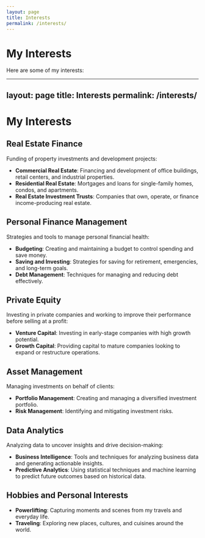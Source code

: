 ```yaml
---
layout: page
title: Interests
permalink: /interests/
---
```


# My Interests

Here are some of my interests:

---
layout: page
title: Interests
permalink: /interests/
---

# My Interests

## Real Estate Finance
Funding of property investments and development projects:
- **Commercial Real Estate**: Financing and development of office buildings, retail centers, and industrial properties.
- **Residential Real Estate**: Mortgages and loans for single-family homes, condos, and apartments.
- **Real Estate Investment Trusts**: Companies that own, operate, or finance income-producing real estate.

## Personal Finance Management
Strategies and tools to manage personal financial health:
- **Budgeting**: Creating and maintaining a budget to control spending and save money.
- **Saving and Investing**: Strategies for saving for retirement, emergencies, and long-term goals.
- **Debt Management**: Techniques for managing and reducing debt effectively.

## Private Equity
Investing in private companies and working to improve their performance before selling at a profit:
- **Venture Capital**: Investing in early-stage companies with high growth potential.
- **Growth Capital**: Providing capital to mature companies looking to expand or restructure operations.

## Asset Management
Managing investments on behalf of clients:
- **Portfolio Management**: Creating and managing a diversified investment portfolio.
- **Risk Management**: Identifying and mitigating investment risks.

## Data Analytics
Analyzing data to uncover insights and drive decision-making:
- **Business Intelligence**: Tools and techniques for analyzing business data and generating actionable insights.
- **Predictive Analytics**: Using statistical techniques and machine learning to predict future outcomes based on historical data.

## Hobbies and Personal Interests
- **Powerlifting**: Capturing moments and scenes from my travels and everyday life.
- **Traveling**: Exploring new places, cultures, and cuisines around the world.
